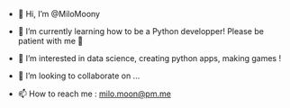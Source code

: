 - 👋 Hi, I’m @MiloMoony
- 🌱 I’m currently learning how to be a Python developper! Please be patient with me :pray:


- 👀 I’m interested in data science, creating python apps, making games !
- 💞️ I’m looking to collaborate on ...
- 📫 How to reach me : milo.moon@pm.me
<!---
MiloMoony/MiloMoony is a ✨ special ✨ repository because its `README.md` (this file) appears on your GitHub profile.
You can click the Preview link to take a look at your changes.
--->
